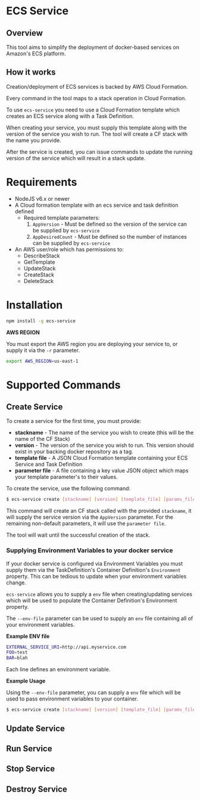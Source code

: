 # ECS Service

## Overview

This tool aims to simplify the deployment of docker-based services on
Amazon's ECS platform.

## How it works

Creation/deployment of ECS services is backed by AWS Cloud Formation.

Every command in the tool maps to a stack operation in Cloud Formation.

To use `ecs-service` you need to use a Cloud Formation template
which creates an ECS service along with a Task Definition.

When creating your service, you must supply this template along with
the version of the service you wish to run. The tool will create a
CF stack with the name you provide.

After the service is created, you can issue commands to update the running
version of the service which will result in a stack update.

# Requirements

- NodeJS v6.x or newer
- A Cloud formation template with an ecs service and task definition defined
    - Required template parameters:
        1. `AppVersion` - Must be defined so the version of the service can be supplied by `ecs-service`
        2. `AppDesiredCount` - Must be defined so the number of instances can be supplied by `ecs-service`
- An AWS user/role which has permissions to:
    - DescribeStack
    - GetTemplate
    - UpdateStack
    - CreateStack
    - DeleteStack

# Installation

```bash
npm install -g ecs-service
```

**AWS REGION**

You must export the AWS region you are deploying your service to,
or supply it via the `-r` parameter.

```bash
export AWS_REGION=us-east-1
```

# Supported Commands

## Create Service

To create a service for the first time, you must provide:

- **stackname** - The name of the service you wish to create (this will be the name of the CF Stack)
- **version** - The version of the service you wish to run. This version should exist in your backing docker repository as a tag.
- **template file** - A JSON Cloud Formation template containing your ECS Service and Task Definition
- **parameter file** - A file containing a key value JSON object which maps your template parameter's to their values.

To create the service, use the following command:

```bash
$ ecs-service create [stackname] [version] [template_file] [params_file]
```

This command will create an CF stack called with the provided `stackname`,
it will supply the service version via the `AppVersion` parameter. For the remaining non-default parameters, it will
use the `parameter file`.

The tool will wait until the successful creation of the stack.

### Supplying Environment Variables to your docker service

If your docker service is configured via Environment Variables you must
supply them via the TaskDefinition's Container Definition's `Environment` property.
This can be tedious to update when your environment variables change.

`ecs-service` allows you to supply a `env` file when creating/updating services which
will be used to populate the Container Definition's Environment property.

The `--env-file` parameter can be used to supply an `env` file containing all of
your environment variables.

**Example ENV file**

```bash
EXTERNAL_SERVICE_URI=http://api.myservice.com
FOO=test
BAR=blah
```

Each line defines an environment variable.

**Example Usage**

Using the `--env-file` parameter, you can supply a `env` file which will be used to pass environment variables to your container.

```bash
$ ecs-service create [stackname] [version] [template_file] [params_file] --env-file <file>
```

## Update Service

## Run Service

## Stop Service

## Destroy Service

